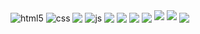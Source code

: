 
<div style="display: inline_block">
  <img align="center" alt="html5" src="https://img.shields.io/badge/HTML5-E34F26?style=for-the-badge&logo=html5&logoColor=white" />
  <img align="center" alt="css" src="https://img.shields.io/badge/CSS3-1572B6?style=for-the-badge&logo=css3&logoColor=white" />
  <img align="center" src="https://img.shields.io/badge/Bootstrap-563D7C?style=for-the-badge&logo=bootstrap&logoColor=white"/> 
  <img align="center" alt="js" src="https://img.shields.io/badge/JavaScript-F7DF1E?style=for-the-badge&logo=javascript&logoColor=black" />
  <img align="center" src= "https://img.shields.io/badge/jQuery-0769AD?style=for-the-badge&logo=jquery&logoColor=white" />
  <img align="center" src="https://img.shields.io/badge/Java-ED8B00?style=for-the-badge&logo=openjdk&logoColor=white" />
  <img align="center" src="https://img.shields.io/badge/Spring-6DB33F?style=for-the-badge&logo=spring&logoColor=white" />
  <img align="center" src="https://img.shields.io/badge/MySQL-00000F?style=for-the-badge&logo=mysql&logoColor=white" />
  <img aling="center" src="https://img.shields.io/badge/PHP-777BB4?style=for-the-badge&logo=php&logoColor=white" />
  <img aling="center"  src="https://img.shields.io/badge/Amazon_AWS-FF9900?style=for-the-badge&logo=amazonaws&logoColor=white" />
  <img align="center"  src="https://img.shields.io/badge/codeigniter-E34F26?style=for-the-badge&logo=codeigniter&logoColor=white" />
  

</div><br/>



